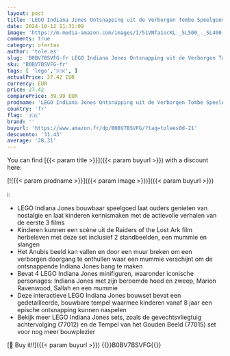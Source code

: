 ```yaml
---
layout: post
title: 'LEGO Indiana Jones Ontsnapping uit de Verborgen Tombe Speelgoed met Tempel en Mummie Minifiguur  Raiders of The Lost Ark Set  Rollenspel Cadeau voor Jongens en Meisjes 77013'
date: 2024-10-12 11:31:09
image: 'https://m.media-amazon.com/images/I/51VNTa1ocKL._SL500_._SL400_.jpg'
comments: true
category: ofertas
author: 'tole.es'
slug: 'B0BV7BSVFG-fr LEGO Indiana Jones Ontsnapping uit de Verborgen Tombe...'
sku: 'B0BV7BSVFG-fr'
tags: [ 'lego','🇫🇷', ]
actualPrice: 27.42 EUR
currency: EUR
price: 27.42
comparePrice: 39.99 EUR
prodname: 'LEGO Indiana Jones Ontsnapping uit de Verborgen Tombe Speelgoed met Tempel en Mummie Minifiguur  Raiders of The Lost Ark Set  Rollenspel Cadeau voor Jongens en Meisjes 77013'
country: 'fr'
flag: '🇫🇷'
brand: ''
buyurl: 'https://www.amazon.fr/dp/B0BV7BSVFG/?tag=tolees0d-21'
descuento: '31.43'
average: '28.31'
---
```


You can find [{{< param title >}}]({{< param buyurl >}}) with a discount here:

[![{{< param prodname >}}]({{< param image >}})]({{< param buyurl >}})

ℹ️:

- LEGO Indiana Jones bouwbaar speelgoed laat ouders genieten van nostalgie en laat kinderen kennismaken met de actievolle verhalen van de eerste 3 films
- Kinderen kunnen een scène uit de Raiders of the Lost Ark film herbeleven met deze set inclusief 2 standbeelden, een mummie en slangen
- Het Anubis beeld kan vallen en door een muur breken om een verborgen doorgang te onthullen waar een mummie verschijnt om de ontsnappende Indiana Jones bang te maken
- Bevat 4 LEGO Indiana Jones minifiguren, waaronder iconische personages: Indiana Jones met zijn beroemde hoed en zweep, Marion Ravenwood, Sallah en een mummie
- Deze interactieve LEGO Indiana Jones bouwset bevat een gedetailleerde, bouwbare tempel waarmee kinderen vanaf 8 jaar een epische ontsnapping kunnen naspelen
- Bekijk meer LEGO Indiana Jones sets, zoals de gevechtsvliegtuig achtervolging (77012) en de Tempel van het Gouden Beeld (77015) set voor nog meer bouwplezier

[🛒 Buy it!!]({{< param buyurl >}})
{{<world>}}B0BV7BSVFG{{</world>}}
